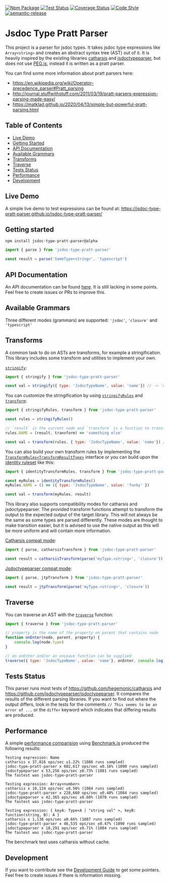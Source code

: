 [![Npm Package](https://badgen.net/npm/v/jsdoc-type-pratt-parser)](https://www.npmjs.com/package/jsdoc-type-pratt-parser)
[![Test Status](https://github.com/jsdoc-type-pratt-parser/jsdoc-type-pratt-parser/actions/workflows/test.yml/badge.svg?branch=main)](https://github.com/jsdoc-type-pratt-parser/jsdoc-type-pratt-parser/actions?query=branch%3Amain)
[![Coverage Status](https://coveralls.io/repos/github/jsdoc-type-pratt-parser/jsdoc-type-pratt-parser/badge.svg?branch=main)](https://coveralls.io/github/jsdoc-type-pratt-parser/jsdoc-type-pratt-parser?branch=main)
[![Code Style](https://badgen.net/badge/code%20style/ts-standard/blue?icon=typescript)](https://github.com/standard/ts-standard)
[![semantic-release](https://img.shields.io/badge/%20%20%F0%9F%93%A6%F0%9F%9A%80-semantic--release-e10079.svg)](https://github.com/semantic-release/semantic-release)

# Jsdoc Type Pratt Parser

This project is a parser for jsdoc types. It takes jsdoc type expressions like `Array<string>` and creates an abstract
syntax tree (AST) out of it. It is heavily inspired by the existing libraries [catharsis](https://github.com/hegemonic/catharsis) and [jsdoctypeparser](https://github.com/jsdoctypeparser/jsdoctypeparser), but does
not use [PEG.js](https://pegjs.org/), instead it is written as a pratt parser.

You can find some more information about pratt parsers here:
* https://en.wikipedia.org/wiki/Operator-precedence_parser#Pratt_parsing
* http://journal.stuffwithstuff.com/2011/03/19/pratt-parsers-expression-parsing-made-easy/
* https://matklad.github.io/2020/04/13/simple-but-powerful-pratt-parsing.html

## Table of Contents
* [Live Demo](#live-demo)
* [Getting Started](#getting-started)
* [API Documentation](#api-documentation)
* [Available Grammars](#available-grammars)
* [Transforms](#transforms)
* [Traverse](#traverse)
* [Tests Status](#tests-status)
* [Performance](#performance)
* [Development](#development)

## Live Demo

A simple live demo to test expressions can be found at: https://jsdoc-type-pratt-parser.github.io/jsdoc-type-pratt-parser/

## Getting started

```
npm install jsdoc-type-pratt-parser@alpha
```

```js
import { parse } from 'jsdoc-type-pratt-parser'

const result = parse('SomeType<string>', 'typescript')
```

## API Documentation

An API documentation can be found [here](https://jsdoc-type-pratt-parser.github.io/jsdoc-type-pratt-parser/docs/modules.html).
It is still lacking in some points. Feel free to create issues or PRs to improve this.

## Available Grammars

Three different modes (grammars) are supported: `'jsdoc'`, `'closure'` and `'typescript'`

## Transforms

A common task to do on ASTs are transforms, for example a stringification. This library includes some transform and
utilities to implement your own.

[`stringify`](https://jsdoc-type-pratt-parser.github.io/jsdoc-type-pratt-parser/docs/modules.html#stringify):

```js
import { stringify } from 'jsdoc-type-pratt-parser'

const val = stringify({ type: 'JsdocTypeName', value: 'name'}) // -> 'name'
```

You can customize the stringification by using [`stringifyRules`](https://jsdoc-type-pratt-parser.github.io/jsdoc-type-pratt-parser/docs/modules.html#stringifyRules)
and [`transform`](https://jsdoc-type-pratt-parser.github.io/jsdoc-type-pratt-parser/docs/modules.html#transform):

```js
import { stringifyRules, transform } from 'jsdoc-type-pratt-parser'

const rules = stringifyRules()

// `result` is the current node and `transform` is a function to transform child nodes.
rules.NAME = (result, transform) => 'something else'

const val = transform(rules, { type: 'JsdocTypeName', value: 'name'}) // -> 'something else'
```

You can also build your own transform rules by implementing the [`TransformRules<TransformResultType>`](https://jsdoc-type-pratt-parser.github.io/jsdoc-type-pratt-parser/docs/modules.html#TransformRules) interface or you
can build upon the [identity ruleset](https://jsdoc-type-pratt-parser.github.io/jsdoc-type-pratt-parser/docs/modules.html#identityTransformRules) like this:

```js
import { identityTransformRules, transform } from 'jsdoc-type-pratt-parser'

const myRules = identityTransformRules()
myRules.NAME = () => ({ type: 'JsdocTypeName', value: 'funky' })

const val = transform(myRules, result)
```

This library also supports compatibility modes for catharsis and jsdoctypeparser. The provided transform functions attempt to
 transform the output to the expected output of the target library. This will not always be the same as some types are
 parsed differently. These modes are thought to make transition easier, but it is advised to use the native output as
 this will be more uniform and will contain more information.
 
[Catharsis compat mode](https://jsdoc-type-pratt-parser.github.io/jsdoc-type-pratt-parser/docs/modules.html#catharsisTransform):

```js
import { parse, catharsisTransform } from 'jsdoc-type-pratt-parser'

const result = catharsisTransform(parse('myType.<string>', 'closure'))
```

[Jsdoctypeparser compat mode](https://jsdoc-type-pratt-parser.github.io/jsdoc-type-pratt-parser/docs/modules.html#jtpTransform):

```js
import { parse, jtpTransform } from 'jsdoc-type-pratt-parser'

const result = jtpTransform(parse('myType.<string>', 'closure'))
```

## Traverse

You can traverse an AST with the [`traverse`](https://jsdoc-type-pratt-parser.github.io/jsdoc-type-pratt-parser/docs/modules.html#traverse) function:

```js
import { traverse } from 'jsdoc-type-pratt-parser'

// property is the name of the property on parent that contains node
function onEnter(node, parent, property) {
    console.log(node.type)
}

// an onEnter and/or an onLeave function can be supplied
traverse({ type: 'JsdocTypeName', value: 'name'}, onEnter, console.log)
```

## Tests Status

This parser runs most tests of https://github.com/hegemonic/catharsis and
https://github.com/jsdoctypeparser/jsdoctypeparser. It compares the results of the different parsing libraries. If you
want to find out where the output differs, look in the tests for the comments `// This seems to be an error of ...` or
the `differ` keyword which indicates that differing results are produced.

## Performance

A simple [performance comparision](benchmark/benchmark.js) using [Benchmark.js](https://benchmarkjs.com/) produced the following results:
```
Testing expression: Name
catharsis x 37,816 ops/sec ±1.22% (1086 runs sampled)
jsdoc-type-pratt-parser x 602,617 ops/sec ±0.16% (1090 runs sampled)
jsdoctypeparser x 53,256 ops/sec ±0.73% (1081 runs sampled)
The fastest was jsdoc-type-pratt-parser

Testing expression: Array<number>
catharsis x 10,124 ops/sec ±0.56% (1084 runs sampled)
jsdoc-type-pratt-parser x 228,660 ops/sec ±0.40% (1084 runs sampled)
jsdoctypeparser x 42,365 ops/sec ±0.60% (1070 runs sampled)
The fastest was jsdoc-type-pratt-parser

Testing expression: { keyA: Type<A | "string val" >, keyB: function(string, B): A }
catharsis x 1,138 ops/sec ±0.66% (1087 runs sampled)
jsdoc-type-pratt-parser x 46,535 ops/sec ±0.47% (1090 runs sampled)
jsdoctypeparser x 18,291 ops/sec ±0.71% (1084 runs sampled)
The fastest was jsdoc-type-pratt-parser
```

The benchmark test uses catharsis without cache.
 
## Development

If you want to contribute see the [Development Guide](DEVELOPMENT.md) to get some pointers. Feel free to create issues if
there is information missing.
